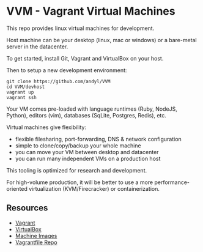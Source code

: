 # VVM - Vagrant Virtual Machines

This repo provides linux virtual machines for development.

Host machine can be your desktop (linux, mac or windows) or a bare-metal server
in the datacenter.

To get started, install Git, Vagrant and VirtualBox on your host.

Then to setup a new development environment:

    git clone https://github.com/andyl/VVM
    cd VVM/devhost
    vagrant up
    vagrant ssh 

Your VM comes pre-loaded with language runtimes (Ruby, NodeJS, Python), 
editors (vim), databases (SqLite, Postgres, Redis), etc.

Virtual machines give flexibility:
- flexible filesharing, port-forwarding, DNS & network configuration
- simple to clone/copy/backup your whole machine
- you can move your VM between desktop and datacenter
- you can run many independent VMs on a production host

This tooling is optimized for research and development.

For high-volume production, it will be better to use a more
performance-oriented virtualization (KVM/Firecracker) or containerization.

## Resources

- [Vagrant](http://vagrantup.com)
- [VirtualBox](https://www.virtualbox.org/)
- [Machine Images](https://app.vagrantup.com/bugmark)
- [Vagrantfile Repo](https://github.com/andyl/VVM)

